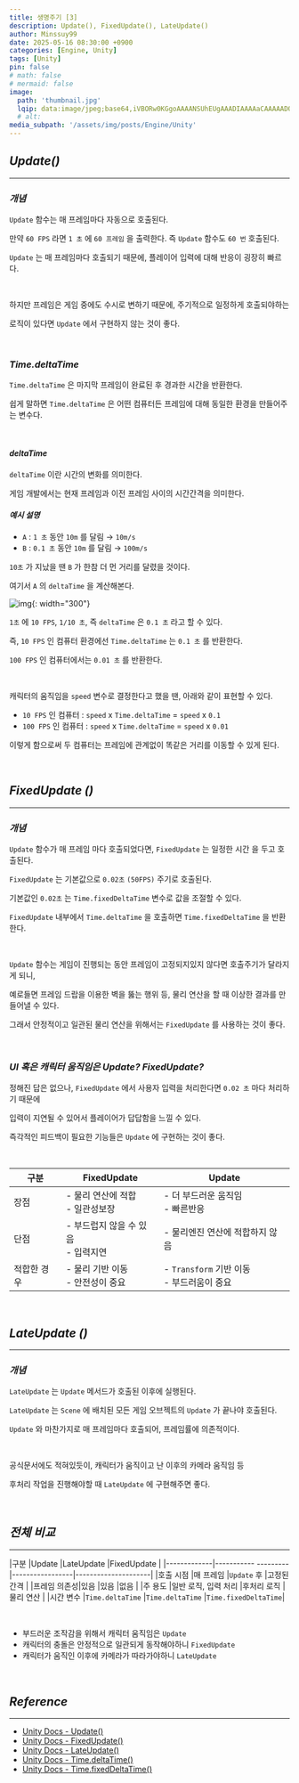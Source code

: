 ```yaml
---
title: 생명주기 [3]
description: Update(), FixedUpdate(), LateUpdate()
author: Minssuy99
date: 2025-05-16 08:30:00 +0900
categories: [Engine, Unity]
tags: [Unity]
pin: false
# math: false
# mermaid: false
image:
  path: 'thumbnail.jpg'
  lqip: data:image/jpeg;base64,iVBORw0KGgoAAAANSUhEUgAAADIAAAAaCAAAAADQq1A2AAAAAXNSR0IArs4c6QAAAARnQU1BAACxjwv8YQUAAAAJcEhZcwAACxMAAAsTAQCanBgAAADFSURBVDjLY2AYBUMB8JKqweq/0X99UjTwnf3/lOH9/0McxGtZ/f89kPz5fwaD+xmGQ/5AdmvITjm8Wub9//9/LhD3MAS+ZbiXcen/9OSK/0cOC+7WKLXAoWXRd4a1/xcy/O9nCH7CcDnrP8P/lqxrkjXd/xk6bHBo2bGSQeo/B8O+JQxq/wP+2wO1dBXcL2b4vxi3wzgazpr+17pWzM7A4LLMi6GSodrCUK+S878pHs+k/QeBGFTB+Er8gTbzf99och6iAADgXk8NioFvJgAAAABJRU5ErkJggg==
  # alt:
media_subpath: '/assets/img/posts/Engine/Unity'
---
```

<!------------------------------------------------------------------------>

## _**Update()**_
---

### _**개념**_

`Update` 함수는 매 프레임마다 자동으로 호출된다.

만약 `60 FPS` 라면 `1 초` 에 `60 프레임` 을 출력한다. 즉 `Update` 함수도 `60 번` 호출된다.

`Update` 는 매 프레임마다 호출되기 때문에, 플레이어 입력에 대해 반응이 굉장히 빠르다.

<br>

하지만 프레임은 게임 중에도 수시로 변하기 때문에, 주기적으로 일정하게 호출되야하는

로직이 있다면 `Update` 에서 구현하지 않는 것이 좋다.

<br>

### _**Time.deltaTime**_

`Time.deltaTime` 은 마지막 프레임이 완료된 후 경과한 시간을 반환한다.

쉽게 말하면 `Time.deltaTime` 은 어떤 컴퓨터든 프레임에 대해 동일한 환경을 만들어주는 변수다.

<br>

#### _**deltaTime**_

`deltaTime` 이란 시간의 변화를 의미한다.

게임 개발에서는 현재 프레임과 이전 프레임 사이의 시간간격을 의미한다.

#### _**예시 설명**_

* `A` : `1 초` 동안 `10m` 를 달림 → `10m/s`
* `B` : `0.1 초` 동안 `10m` 를 달림 → `100m/s`

`10초` 가 지났을 땐 `B` 가 한참 더 먼 거리를 달렸을 것이다.

여기서 `A` 의 `deltaTime` 을 계산해본다.

![img](2025-05-16-DeltaTime.png){: width="300"}

`1초` 에 `10 FPS`, `1/10 초`, 즉 `deltaTime` 은 `0.1 초` 라고 할 수 있다.

즉, `10 FPS` 인 컴퓨터 환경에선 `Time.deltaTime` 는 `0.1 초` 를 반환한다.

`100 FPS` 인 컴퓨터에서는 `0.01 초` 를 반환한다.

<br>

캐릭터의 움직임을 `speed` 변수로 결정한다고 했을 땐, 아래와 같이 표현할 수 있다.

* `10 FPS` 인 컴퓨터 : `speed` x `Time.deltaTime` = `speed` x `0.1`
* `100 FPS` 인 컴퓨터 : `speed` x `Time.deltaTime` = `speed` x `0.01`

이렇게 함으로써 두 컴퓨터는 프레임에 관계없이 똑같은 거리를 이동할 수 있게 된다.

<br>

## _**FixedUpdate ()**_
---

### _**개념**_

`Update` 함수가 매 프레임 마다 호출되었다면, `FixedUpdate` 는 일정한 시간 을 두고 호출된다.

`FixedUpdate` 는 기본값으로 `0.02초` `(50FPS)` 주기로 호출된다.

기본값인 `0.02초` 는 `Time.fixedDeltaTime` 변수로 값을 조절할 수 있다.

`FixedUpdate` 내부에서 `Time.deltaTime` 을 호출하면 `Time.fixedDeltaTime` 을 반환한다.

<br>

`Update` 함수는 게임이 진행되는 동안 프레임이 고정되지있지 않다면 호출주기가 달라지게 되니,

예로들면 프레임 드랍을 이용한 벽을 뚫는 행위 등, 물리 연산을 할 때 이상한 결과를 만들어낼 수 있다.

그래서 안정적이고 일관된 물리 연산을 위해서는 `FixedUpdate` 를 사용하는 것이 좋다.

<br>

### _**UI 혹은 캐릭터 움직임은 Update? FixedUpdate?**_

정해진 답은 없으나, `FixedUpdate` 에서 사용자 입력을 처리한다면 `0.02 초` 마다 처리하기 때문에

입력이 지연될 수 있어서 플레이어가 답답함을 느낄 수 있다.

즉각적인 피드백이 필요한 기능들은 `Update` 에 구현하는 것이 좋다.

<br>

|구분       |FixedUpdate                           |Update                                      |
|-----------|--------------------------------------|--------------------------------------------|
|장점       |- 물리 연산에 적합<br>- 일관성보장    |- 더 부드러운 움직임<br>- 빠른반응          |
|단점       |- 부드럽지 않을 수 있음<br>- 입력지연 |- 물리엔진 연산에 적합하지 않음             |
|적합한 경우|- 물리 기반 이동<br>- 안전성이 중요   |- `Transform` 기반 이동<br>- 부드러움이 중요|

<br>

## _**LateUpdate ()**_
---

### _**개념**_

`LateUpdate` 는 `Update` 메서드가 호출된 이후에 실행된다.

`LateUpdate` 는 `Scene` 에 배치된 모든 게임 오브젝트의 `Update` 가 끝나야 호출된다.

`Update` 와 마찬가지로 매 프레임마다 호출되어, 프레임률에 의존적이다.

<br>

공식문서에도 적혀있듯이, 캐릭터가 움직이고 난 이후의 카메라 움직임 등

후처리 작업을 진행해야할 때 `LateUpdate` 에 구현해주면 좋다.

<br>

## _**전체 비교**_
---

|구분         |Update               |LateUpdate       |FixedUpdate          |
|-------------|----------- ---------|-----------------|---------------------|
|호출 시점    |매 프레임            |`Update` 후      |고정된 간격          |
|프레임 의존성|있음                 |있음             |없음                 |
|주 용도      |일반 로직, 입력 처리 |후처리 로직      |물리 연산            |
|시간 변수    |`Time.deltaTime`     |`Time.deltaTime` |`Time.fixedDeltaTime`|

<br>

* 부드러운 조작감을 위해서 캐릭터 움직임은 `Update`
* 캐릭터의 충돌은 안정적으로 일관되게 동작해야하니 `FixedUpdate`
* 캐릭터가 움직인 이후에 카메라가 따라가야하니 `LateUpdate`

<br>

## _**Reference**_
---

* [Unity Docs - Update()](https://docs.unity3d.com/2022.3/Documentation/ScriptReference/MonoBehaviour.Update.html)
* [Unity Docs - FixedUpdate()](https://docs.unity3d.com/2022.3/Documentation/ScriptReference/MonoBehaviour.FixedUpdate.html)
* [Unity Docs - LateUpdate()](https://docs.unity3d.com/2022.3/Documentation/ScriptReference/MonoBehaviour.LateUpdate.html)
* [Unity Docs - Time.deltaTime()](https://docs.unity3d.com/2022.3/Documentation/ScriptReference/Time-deltaTime.html)
* [Unity Docs - Time.fixedDeltaTime()](https://docs.unity3d.com/2022.3/Documentation/ScriptReference/Time-fixedDeltaTime.html)